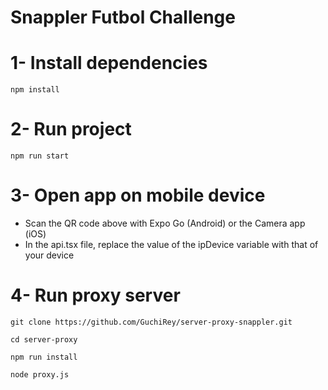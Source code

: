# Snappler Futbol Challenge

# 1- Install dependencies

```
npm install
```

# 2- Run project

```
npm run start
```

# 3- Open app on mobile device

- Scan the QR code above with Expo Go (Android) or the Camera app (iOS)
- In the api.tsx file, replace the value of the ipDevice variable with that of your device

# 4- Run proxy server

```
git clone https://github.com/GuchiRey/server-proxy-snappler.git
```
```
cd server-proxy
```
```
npm run install
```
```
node proxy.js
```




